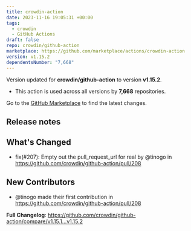 ```yaml
---
title: crowdin-action
date: 2023-11-16 19:05:31 +00:00
tags:
  - crowdin
  - GitHub Actions
draft: false
repo: crowdin/github-action
marketplace: https://github.com/marketplace/actions/crowdin-action
version: v1.15.2
dependentsNumber: "7,668"
---
```



Version updated for **crowdin/github-action** to version **v1.15.2**.
- This action is used across all versions by **7,668** repositories.

Go to the [GitHub Marketplace](https://github.com/marketplace/actions/crowdin-action) to find the latest changes.

## Release notes

## What's Changed
* fix(#207): Empty out the pull_request_url for real by @tinogo in https://github.com/crowdin/github-action/pull/208

## New Contributors
* @tinogo made their first contribution in https://github.com/crowdin/github-action/pull/208

**Full Changelog**: https://github.com/crowdin/github-action/compare/v1.15.1...v1.15.2

